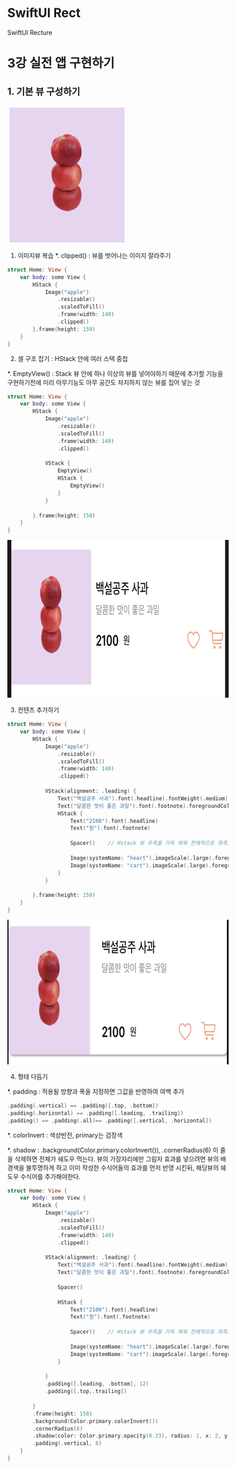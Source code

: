 # SwiftUI Rect
SwiftUI Recture

3강 실전 앱 구현하기
===========
## 1. 기본 뷰 구성하기

<img src = "https://github.com/HwangWoonChun/SWIFTUIRecture/blob/master/03Rect_01.png" width = 268 height = 314>

1. 이미지뷰 복습
*. clipped() : 뷰를 벗어나는 이미지 잘라주기 
``` swift
struct Home: View {
    var body: some View {
        HStack {
            Image("apple")
                .resizable()
                .scaledToFill()
                .frame(width: 140)
                .clipped()
        }.frame(height: 150)
    }
}
```

2. 셀 구조 잡기 : HStack 안에 여러 스택 중첩

*. EmptyView() : Stack 뷰 안에 하나 이상의 뷰를 넣어야하기 때문에 추가할 기능을 구현하기전에 미리 아무기능도 아무 공간도 차지하지 않는 뷰를 집어 넣는 것
``` swift
struct Home: View {
    var body: some View {
        HStack {
            Image("apple")
                .resizable()
                .scaledToFill()
                .frame(width: 140)
                .clipped()
            
            VStack {
                EmptyView()
                HStack {
                    EmptyView()
                }
            }
            
        }.frame(height: 150)
    }
}
```


<img src = "https://github.com/HwangWoonChun/SWIFTUIRecture/blob/master/03Rect_02.png" width = 776 height = 358>

3. 컨텐츠 추가하기

``` swift
struct Home: View {
    var body: some View {
        HStack {
            Image("apple")
                .resizable()
                .scaledToFill()
                .frame(width: 140)
                .clipped()
            
            VStack(alignment: .leading) {
                Text("백설공주 사과").font(.headline).fontWeight(.medium).padding(.bottom, 6)
                Text("달콤한 맛이 좋은 과일").font(.footnote).foregroundColor(.secondary)
                HStack {
                    Text("2100").font(.headline)
                    Text("원").font(.footnote)
                    
                    Spacer()    // Hstack 뷰 우측을 가득 채워 전체적으로 좌측으로 이동
                    
                    Image(systemName: "heart").imageScale(.large).foregroundColor(Color("peach")).frame(width: 32, height: 32)
                    Image(systemName: "cart").imageScale(.large).foregroundColor(Color("peach")).frame(width: 32, height: 32)
                }
            }
            
        }.frame(height: 150)
    }
}
```

<img src = "https://github.com/HwangWoonChun/SWIFTUIRecture/blob/master/03Rect_04.png" width = 772 height = 328>

4. 형태 다듬기

*. padding : 적용될 방향과 폭을 지정하면 그값을 반영하여 여백 추가

``` swift
.padding(.vertical) == .padding([.top, .bottom])
.padding(.horizontal) == .padding([.leading, .trailing])
.padding() == .padding(.all)== .padding([.vertical, .horizontal])
```
*. colorInvert : 색상반전, primary는 검정색

*. shadow : .background(Color.primary.colorInvert()), .cornerRadius(6) 이 줄을 삭제하면 전체가 쉐도우 먹는다. 뷰의 가장자리에만 그림자 효과를 넣으려면 뷰의 배경색을 불투명하게 하고 이미 작성한 수식어들의 효과를 먼저 반영 시킨뒤, 해당뷰의 쉐도우 수식어를 추가해야한다.

``` swift
struct Home: View {
    var body: some View {
        HStack {
            Image("apple")
                .resizable()
                .scaledToFill()
                .frame(width: 140)
                .clipped()
            
            VStack(alignment: .leading) {
                Text("백설공주 사과").font(.headline).fontWeight(.medium).padding(.bottom, 6)
                Text("달콤한 맛이 좋은 과일").font(.footnote).foregroundColor(.secondary)
                
                Spacer()
                
                HStack {
                    Text("2100").font(.headline)
                    Text("원").font(.footnote)
                    
                    Spacer()    // Hstack 뷰 우측을 가득 채워 전체적으로 좌측으로 이동
                    
                    Image(systemName: "heart").imageScale(.large).foregroundColor(Color("peach")).frame(width: 32, height: 32)
                    Image(systemName: "cart").imageScale(.large).foregroundColor(Color("peach")).frame(width: 32, height: 32)
                }
                
            }
            .padding([.leading, .bottom], 12)
            .padding([.top,.trailing])
            
        }
        .frame(height: 150)
        .background(Color.primary.colorInvert())
        .cornerRadius(6)
        .shadow(color: Color.primary.opacity(0.33), radius: 1, x: 2, y: 2)
        .padding(.vertical, 8)
    }
}
```
